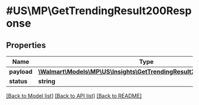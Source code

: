 # #US\MP\GetTrendingResult200Response

## Properties

Name | Type | Description | Notes
------------ | ------------- | ------------- | -------------
**payload** | [**\Walmart\Models\MP\US\Insights\GetTrendingResult200ResponsePayload**](GetTrendingResult200ResponsePayload.md) |  | [optional]
**status** | **string** |  | [optional]


[[Back to Model list]](../) [[Back to API list]](../../Api/US/MP) [[Back to README]](../../README.md)
